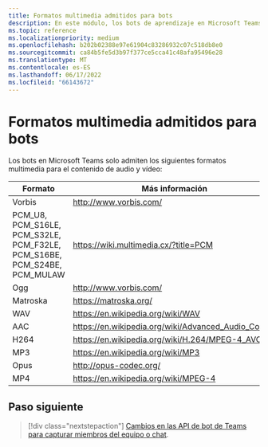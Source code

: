 ```yaml
---
title: Formatos multimedia admitidos para bots
description: En este módulo, los bots de aprendizaje en Microsoft Teams solo admiten los siguientes formatos multimedia para el contenido de audio y vídeo.
ms.topic: reference
ms.localizationpriority: medium
ms.openlocfilehash: b202b02388e97e61904c83286932c07c518db8e0
ms.sourcegitcommit: ca84b5fe5d3b97f377ce5cca41c48afa95496e28
ms.translationtype: MT
ms.contentlocale: es-ES
ms.lasthandoff: 06/17/2022
ms.locfileid: "66143672"
---
```

# <a name="supported-media-formats-for-bots"></a>Formatos multimedia admitidos para bots

Los bots en Microsoft Teams solo admiten los siguientes formatos multimedia para el contenido de audio y vídeo:

| Formato | Más información |
| --- | --- |
| Vorbis | http://www.vorbis.com/ |
| PCM_U8, PCM_S16LE, PCM_S32LE, PCM_F32LE, PCM_S16BE, PCM_S24BE, PCM_MULAW | https://wiki.multimedia.cx/?title=PCM |
| Ogg | http://www.vorbis.com/ |
| Matroska | https://matroska.org/ |
| WAV | https://en.wikipedia.org/wiki/WAV |
| AAC | https://en.wikipedia.org/wiki/Advanced_Audio_Coding |
| H264 | https://en.wikipedia.org/wiki/H.264/MPEG-4_AVC |
| MP3 | https://en.wikipedia.org/wiki/MP3 |
| Opus | http://opus-codec.org/ |
| MP4 | https://en.wikipedia.org/wiki/MPEG-4 |

## <a name="next-step"></a>Paso siguiente

> [!div class="nextstepaction"]
> [Cambios en las API de bot de Teams para capturar miembros del equipo o chat](~/resources/team-chat-member-api-changes.md).
